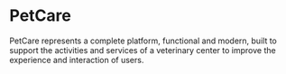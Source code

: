 # PetCare
PetCare represents a complete platform, functional and modern, built to support the activities and services of a veterinary center to improve the experience and interaction of users.
